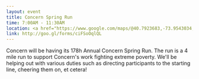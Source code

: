 ```yaml
---
layout: event
title: Concern Spring Run
time: 7:00AM - 11:30AM
location: <a href="https://www.google.com/maps/@40.7923683,-73.9543034,18z">102nd Street & East Drive</a>
link: http://goo.gl/forms/ciFSoOqlQL
---
```

Concern will be having its 178h Annual Concern Spring Run. The run is a 4 mile run to support Concern's work fighting extreme poverty. We'll be helping out with various duties such as directing participants to the starting line, cheering them on, et cetera!